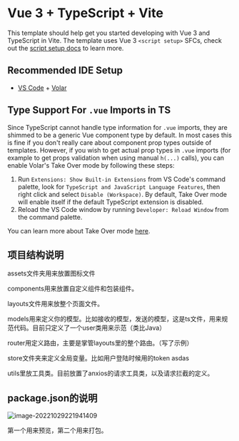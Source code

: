 # Vue 3 + TypeScript + Vite

This template should help get you started developing with Vue 3 and TypeScript in Vite. The template uses Vue 3 `<script setup>` SFCs, check out the [script setup docs](https://v3.vuejs.org/api/sfc-script-setup.html#sfc-script-setup) to learn more.

## Recommended IDE Setup

- [VS Code](https://code.visualstudio.com/) + [Volar](https://marketplace.visualstudio.com/items?itemName=Vue.volar)

## Type Support For `.vue` Imports in TS

Since TypeScript cannot handle type information for `.vue` imports, they are shimmed to be a generic Vue component type by default. In most cases this is fine if you don't really care about component prop types outside of templates. However, if you wish to get actual prop types in `.vue` imports (for example to get props validation when using manual `h(...)` calls), you can enable Volar's Take Over mode by following these steps:

1. Run `Extensions: Show Built-in Extensions` from VS Code's command palette, look for `TypeScript and JavaScript Language Features`, then right click and select `Disable (Workspace)`. By default, Take Over mode will enable itself if the default TypeScript extension is disabled.
2. Reload the VS Code window by running `Developer: Reload Window` from the command palette.

You can learn more about Take Over mode [here](https://github.com/johnsoncodehk/volar/discussions/471).


## 项目结构说明

assets文件夹用来放置图标文件

components用来放置自定义组件和包装组件。

layouts文件用来放整个页面文件。

models用来定义你的模型。比如接收的模型，发送的模型，这是ts文件，用来规范代码。目前只定义了一个user类用来示范（类比Java）

router用定义路由，主要是掌管layouts里的整个路由。（写了示例）

store文件夹来定义全局变量。比如用户登陆时候用的token asdas

utils里放工具类。目前放置了anxios的请求工具类，以及请求拦截的定义。

## package.json的说明

![image-20221029221941409](C:\Users\ht\AppData\Roaming\Typora\typora-user-images\image-20221029221941409.png)

第一个用来预览，第二个用来打包。
